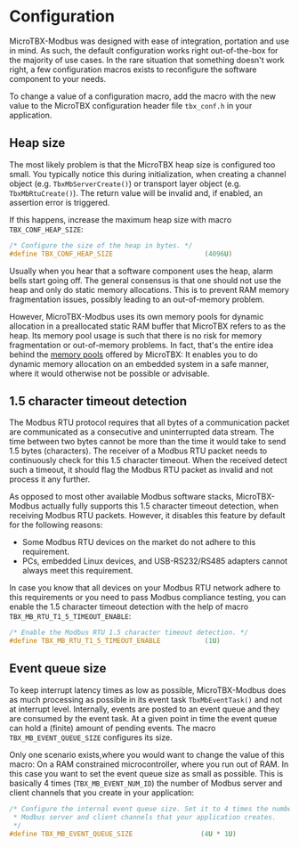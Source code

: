 # Configuration

MicroTBX-Modbus was designed with ease of integration, portation and use in mind. As such, the default configuration works right out-of-the-box for the majority of use cases. In the rare situation that something doesn't work right, a few configuration macros exists to reconfigure the software component to your needs.

To change a value of a configuration macro, add the macro with the new value to the MicroTBX configuration header file `tbx_conf.h` in your application.

## Heap size

The most likely problem is that the MicroTBX heap size is configured too small. You typically notice this during initialization, when creating a channel object (e.g. `TbxMbServerCreate()`) or transport layer object (e.g. `TbxMbRtuCreate()`). The return value will be invalid and, if enabled, an assertion error is triggered. 

If this happens, increase the maximum heap size with macro `TBX_CONF_HEAP_SIZE`:

```c
/* Configure the size of the heap in bytes. */
#define TBX_CONF_HEAP_SIZE                       (4096U)
```

Usually when you hear that a software component uses the heap, alarm bells start going off. The general consensus is that one should not use the heap and only do static memory allocations. This is to prevent RAM memory fragmentation issues, possibly leading to an out-of-memory problem. 

However, MicroTBX-Modbus uses its own memory pools for dynamic allocation in a preallocated static RAM buffer that MicroTBX refers to as the heap. Its memory pool usage is such that there is no risk for memory fragmentation or out-of-memory problems. In fact, that's the entire idea behind the [memory pools](https://feaser.github.io/microtbx/mempools/) offered by MicroTBX: It enables you to do dynamic memory allocation on an embedded system in a safe manner, where it would otherwise not be possible or advisable.

## 1.5 character timeout detection

The Modbus RTU protocol requires that all bytes of a communication packet are communicated as a consecutive and uninterrupted data stream. The time between two bytes cannot be more than the time it would take to send 1.5 bytes (characters). The receiver of a Modbus RTU packet needs to continuously check for this 1.5 character timeout. When the received detect such a timeout, it should flag the Modbus RTU packet as invalid and not process it any further.

As opposed to most other available Modbus software stacks, MicroTBX-Modbus actually fully supports this 1.5 character timeout detection, when receiving Modbus RTU packets. However, it disables this feature by default for the following reasons: 

* Some Modbus RTU devices on the market do not adhere to this requirement.
* PCs, embedded Linux devices, and USB-RS232/RS485 adapters cannot always meet this requirement.

In case you know that all devices on your Modbus RTU network adhere to this requirements or you need to pass Modbus compliance testing, you can enable the 1.5 character timeout detection with the help of macro `TBX_MB_RTU_T1_5_TIMEOUT_ENABLE`:

```c
/* Enable the Modbus RTU 1.5 character timeout detection. */
#define TBX_MB_RTU_T1_5_TIMEOUT_ENABLE           (1U)
```

## Event queue size

To keep interrupt latency times as low as possible, MicroTBX-Modbus does as much processing as possible in its event task `TbxMbEventTask()` and not at interrupt level. Internally, events are posted to an event queue and they are consumed by the event task. At a given point in time the event queue can hold a (finite) amount of pending events. The macro `TBX_MB_EVENT_QUEUE_SIZE` configures its size. 

Only one scenario exists,where you would want to change the value of this macro: On a RAM constrained microcontroller, where you run out of RAM. In this case you want to set the event queue size as small as possible. This is basically 4 times (`TBX_MB_EVENT_NUM_ID`) the number of Modbus server and client channels that you create in your application:

```c
/* Configure the internal event queue size. Set it to 4 times the number of used
 * Modbus server and client channels that your application creates.
 */
#define TBX_MB_EVENT_QUEUE_SIZE                 (4U * 1U)
```

